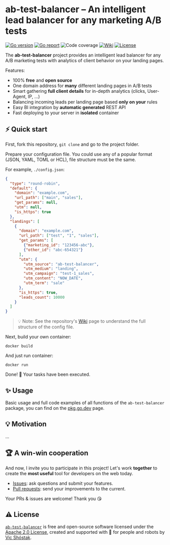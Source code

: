 # ab-test-balancer – An intelligent lead balancer for any marketing A/B tests

[![Go version][go_version_img]][go_dev_url]
[![Go report][go_report_img]][go_report_url]
![Code coverage][go_code_coverage_img]
[![Wiki][wiki_img]][wiki_url]
[![License][license_img]][license_url]

The **ab-test-balancer** project provides an intelligent lead balancer for 
any A/B marketing tests with analytics of client behavior on your landing pages.

Features:

- 100% **free** and **open source**
- One domain address for **many** different landing pages in A/B tests
- Smart gathering **full client details** for in-depth analytics (clicks,
  User-Agent, IP, ...)
- Balancing incoming leads per landing page based **only on your** rules
- Easy BI integration by **automatic generated** REST API
- Fast deploying to your server in **isolated** container

## ⚡️ Quick start

First, fork this repository, `git clone` and go to the project folder.

Prepare your configuration file. You could use any of a popular format 
(JSON, YAML, TOML or HCL), file structure must be the same.

For example, `./config.json`:

```json
{
  "type": "round-robin",
  "default": {
    "domain": "example.com",
    "url_path": ["main", "sales"],
    "get_params": null,
    "utm": null,
    "is_https": true
  },
  "landings": [
    {
      "domain": "example.com",
      "url_path": ["test", "1", "sales"],
      "get_params": [
        {"marketing_id": "123456-abc"},
        {"other_id": "abc-654321"}
      ],
      "utm": {
        "utm_source": "ab-test-balancer",
        "utm_medium": "landing",
        "utm_campaign": "test-1_sales",
        "utm_content": "NOW_DATE",
        "utm_term": "sale"
      },
      "is_https": true,
      "leads_count": 10000
    }
  ]
}
```

> 💡 Note: See the repository's [Wiki][wiki_url] page to understand the full
> structure of the config file.

Next, build your own container:

```console
docker build
```

And just run container:

```console
docker run
```

Done! 🎉 Your tasks have been executed.

## ✨ Usage

Basic usage and full code examples of all functions of the `ab-test-balancer` 
package, you can find on the [pkg.go.dev][go_dev_url] page.

## 💡 Motivation

...

## 🏆 A win-win cooperation

And now, I invite you to participate in this project! Let's work **together** to
create the **most useful** tool for developers on the web today.

- [Issues][repo_issues_url]: ask questions and submit your features.
- [Pull requests][repo_pull_request_url]: send your improvements to the current.

Your PRs & issues are welcome! Thank you 😘

## ⚠️ License

[`ab-test-balancer`][repo_url] is free and open-source software licensed 
under the [Apache 2.0 License][license_url], created and supported with 🩵 
for people and robots by [Vic Shóstak][author].

[go_version_img]: https://img.shields.io/badge/Go-1.20+-00ADD8?style=for-the-badge&logo=go
[go_report_img]: https://img.shields.io/badge/Go_report-A+-success?style=for-the-badge&logo=none
[go_report_url]: https://goreportcard.com/report/github.com/koddr/ab-test-balancer
[go_code_coverage_img]: https://img.shields.io/badge/code_coverage-0%25-success?style=for-the-badge&logo=none
[go_dev_url]: https://pkg.go.dev/github.com/koddr/ab-test-balancer
[wiki_img]: https://img.shields.io/badge/docs-wiki_page-blue?style=for-the-badge&logo=none
[wiki_url]: https://github.com/koddr/ab-test-balancer/wiki
[license_img]: https://img.shields.io/badge/license-Apache_2.0-red?style=for-the-badge&logo=none
[license_url]: https://github.com/koddr/ab-test-balancer/blob/main/LICENSE
[repo_url]: https://github.com/koddr/ab-test-balancer
[repo_issues_url]: https://github.com/koddr/ab-test-balancer/issues
[repo_pull_request_url]: https://github.com/koddr/ab-test-balancer/pulls
[author]: https://github.com/koddr
